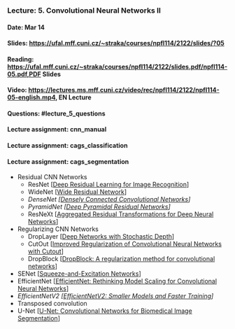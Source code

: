 ### Lecture: 5. Convolutional Neural Networks II
#### Date: Mar 14
#### Slides: https://ufal.mff.cuni.cz/~straka/courses/npfl114/2122/slides/?05
#### Reading: https://ufal.mff.cuni.cz/~straka/courses/npfl114/2122/slides.pdf/npfl114-05.pdf,PDF Slides
#### Video: https://lectures.ms.mff.cuni.cz/video/rec/npfl114/2122/npfl114-05-english.mp4, EN Lecture
#### Questions: #lecture_5_questions
#### Lecture assignment: cnn_manual
#### Lecture assignment: cags_classification
#### Lecture assignment: cags_segmentation

- Residual CNN Networks
  - ResNet [[Deep Residual Learning for Image Recognition](https://arxiv.org/abs/1512.03385)]
  - WideNet [[Wide Residual Network](https://arxiv.org/abs/1605.07146)]
  - *DenseNet [[Densely Connected Convolutional Networks](https://arxiv.org/abs/1608.06993)]*
  - *PyramidNet [[Deep Pyramidal Residual Networks](https://arxiv.org/abs/1610.02915)]*
  - ResNeXt [[Aggregated Residual Transformations for Deep Neural Networks](https://arxiv.org/abs/1611.05431)]
- Regularizing CNN Networks
  - DropLayer [[Deep Networks with Stochastic Depth](https://arxiv.org/abs/1603.09382)]
  - CutOut [[Improved Regularization of Convolutional Neural Networks with Cutout](https://arxiv.org/abs/1708.04552)]
  - DropBlock [[DropBlock: A regularization method for convolutional networks](https://arxiv.org/abs/1810.12890)]
- SENet [[Squeeze-and-Excitation Networks](https://arxiv.org/abs/1709.01507)]
- EfficientNet [[EfficientNet: Rethinking Model Scaling for Convolutional Neural Networks](https://arxiv.org/abs/1905.11946)]
- *EfficientNetV2 [[EfficientNetV2: Smaller Models and Faster Training](https://arxiv.org/abs/2104.00298)]*
- Transposed convolution
- U-Net [[U-Net: Convolutional Networks for Biomedical Image Segmentation](https://arxiv.org/abs/1505.04597)]
